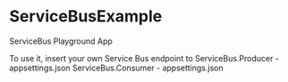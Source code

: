 # ServiceBusExample
ServiceBus Playground App

To use it, insert your own Service Bus endpoint to 
ServiceBus.Producer - appsettings.json 
ServiceBus.Consumer - appsettings.json
